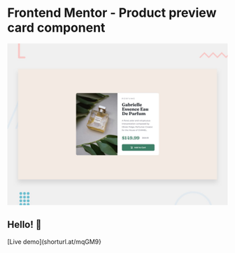 # Frontend Mentor - Product preview card component

![Design preview for the Product preview card component coding challenge](./design/desktop-preview.jpg)

## Hello! 👋

[Live demo](shorturl.at/mqGM9}
